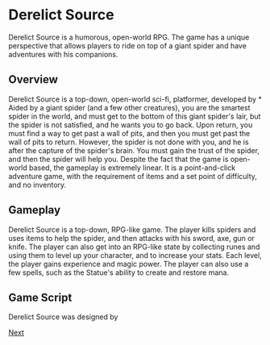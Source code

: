# Derelict Source

Derelict Source is a humorous, open-world RPG. The game has a unique perspective that allows players to ride on top of a giant spider and have adventures with his companions.

## Overview

Derelict Source is a top-down, open-world sci-fi, platformer, developed by                                                                    *    Aided by a giant spider (and a few other creatures), you are the smartest spider in the world, and must get to the bottom of this giant spider's lair, but the spider is not satisfied, and he wants you to go back. Upon return, you must find a way to get past a wall of pits, and then you must get past the wall of pits to return. However, the spider is not done with you, and he is after the capture of the spider's brain. You must gain the trust of the spider, and then the spider will help you. Despite the fact that the game is open-world based, the gameplay is extremely linear. It is a point-and-click adventure game, with the requirement of items and a set point of difficulty, and no inventory.   

## Gameplay

Derelict Source is a top-down, RPG-like game. The player kills spiders and uses items to help the spider, and then attacks with his sword, axe, gun or knife. The player can also get into an RPG-like state by collecting runes and using them to level up your character, and to increase your stats. Each level, the player gains experience and magic power. The player can also use a few spells, such as the Statue's ability to create and restore mana.  

## Game Script

Derelict Source was designed by

[Next](025.md)